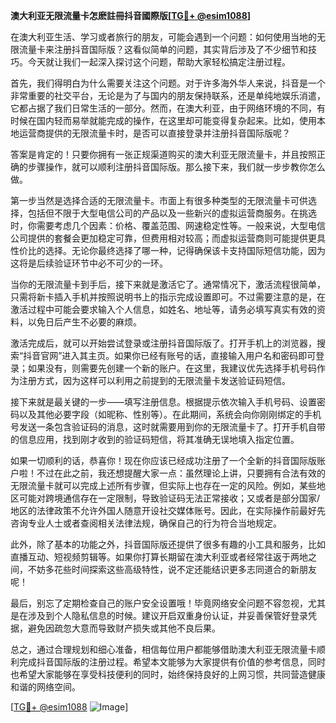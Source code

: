 **澳大利亚无限流量卡怎麽註冊抖音國際版[[TG💪+ @esim1088](https://t.me/s/esim1088)]**

在澳大利亚生活、学习或者旅行的朋友，可能会遇到一个问题：如何使用当地的无限流量卡来注册抖音国际版？这看似简单的问题，其实背后涉及了不少细节和技巧。今天就让我们一起深入探讨这个问题，帮助大家轻松搞定注册过程。

首先，我们得明白为什么需要关注这个问题。对于许多海外华人来说，抖音是一个非常重要的社交平台，无论是为了与国内的朋友保持联系，还是单纯地娱乐消遣，它都占据了我们日常生活的一部分。然而，在澳大利亚，由于网络环境的不同，有时候在国内轻而易举就能完成的操作，在这里却可能变得复杂起来。比如，使用本地运营商提供的无限流量卡时，是否可以直接登录并注册抖音国际版呢？

答案是肯定的！只要你拥有一张正规渠道购买的澳大利亚无限流量卡，并且按照正确的步骤操作，就可以顺利注册抖音国际版。那么接下来，我们就一步步教你怎么做。

第一步当然是选择合适的无限流量卡。市面上有很多种类型的无限流量卡可供选择，包括但不限于大型电信公司的产品以及一些新兴的虚拟运营商服务。在挑选时，你需要考虑几个因素：价格、覆盖范围、网速稳定性等。一般来说，大型电信公司提供的套餐会更加稳定可靠，但费用相对较高；而虚拟运营商则可能提供更具性价比的选择。无论你最终选择了哪一种，记得确保该卡支持国际短信功能，因为这将是后续验证环节中必不可少的一环。

当你的无限流量卡到手后，接下来就是激活它了。通常情况下，激活流程很简单，只需将新卡插入手机并按照说明书上的指示完成设置即可。不过需要注意的是，在激活过程中可能会要求输入个人信息，如姓名、地址等，请务必填写真实有效的资料，以免日后产生不必要的麻烦。

激活完成后，就可以开始尝试登录或注册抖音国际版了。打开手机上的浏览器，搜索“抖音官网”进入其主页。如果你已经有账号的话，直接输入用户名和密码即可登录；如果没有，则需要先创建一个新的账户。在这里，我建议优先选择手机号码作为注册方式，因为这样可以利用之前提到的无限流量卡发送验证码短信。

接下来就是最关键的一步——填写注册信息。根据提示依次输入手机号码、设置密码以及其他必要字段（如昵称、性别等）。在此期间，系统会向你刚刚绑定的手机号发送一条包含验证码的消息，这时就需要用到你的无限流量卡了。打开手机自带的信息应用，找到刚才收到的验证码短信，将其准确无误地填入指定位置。

如果一切顺利的话，恭喜你！现在你应该已经成功注册了一个全新的抖音国际版账户啦！不过在此之前，我还想提醒大家一点：虽然理论上讲，只要拥有合法有效的无限流量卡就可以完成上述所有步骤，但实际上也存在一定的风险。例如，某些地区可能对跨境通信存在一定限制，导致验证码无法正常接收；又或者是部分国家/地区的法律政策不允许外国人随意开设社交媒体账号。因此，在实际操作前最好先咨询专业人士或者查阅相关法律法规，确保自己的行为符合当地规定。

此外，除了基本的功能之外，抖音国际版还提供了很多有趣的小工具和服务，比如直播互动、短视频剪辑等。如果你打算长期留在澳大利亚或者经常往返于两地之间，不妨多花些时间探索这些高级特性，说不定还能结识更多志同道合的新朋友呢！

最后，别忘了定期检查自己的账户安全设置哦！毕竟网络安全问题不容忽视，尤其是在涉及到个人隐私信息的时候。建议开启双重身份认证，并妥善保管好登录凭据，避免因疏忽大意而导致财产损失或其他不良后果。

总之，通过合理规划和细心准备，相信每位用户都能够借助澳大利亚无限流量卡顺利完成抖音国际版的注册过程。希望本文能够为大家提供有价值的参考信息，同时也希望大家能够在享受科技便利的同时，始终保持良好的上网习惯，共同营造健康和谐的网络空间。

[[TG💪+ @esim1088](https://t.me/s/esim1088) ![Image](https://i.postimg.cc/4NQfJmqS/Snipaste-2025-05-13-00-14-12.png)]